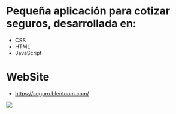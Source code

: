 
# Pequeña aplicación para cotizar seguros, desarrollada en:
- CSS
- HTML
- JavaScript

# WebSite

- https://seguro.blentoom.com/

![](https://user-images.githubusercontent.com/58642814/160253866-2dc0bd28-0d5b-4377-acad-8a29120956e6.PNG)

